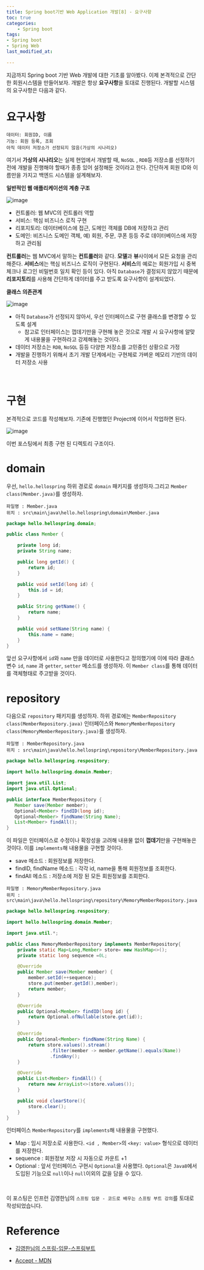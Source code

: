 ```yaml
---
title: Spring boot기반 Web Application 개발[8] - 요구사항
toc: true
categories:	
    - Spring boot
tags:
- Spring boot
- Spring Web
last_modified_at:

---
```




 지금까지 Spring boot 기반 Web 개발에 대한 기초를 알아봤다. 이제 본격적으로 간단한 회원시스템을 만들어보자. 개발은 항상 **요구사항**을 토대로 진행된다. 개발할 시스템의 요구사항은 다음과 같다.

# 요구사항

```
데이터: 회원ID, 이름
기능: 회원 등록, 조회
아직 데이터 저장소가 선정되지 않음(가상의 시나리오)
```

 여기서 **가상의 시나리오**는 실제 현업에서 개발할 때, `NoSQL` , `RDB`등 저장소를 선정하기전에 개발을 진행해야 할때가 종종 있어 설정해둔 것이라고 한다. 간단하게 회원 ID와 이름만을 가지고 백엔드 시스템을 설계해보자.

**일반적인 웹 애플리케이션의 계층 구조**

![image](https://user-images.githubusercontent.com/49560745/103983127-1d312080-51c8-11eb-8e3c-94fa415c942e.png)

- 컨트롤러: 웹 MVC의 컨트롤러 역할 
- 서비스: 핵심 비즈니스 로직 구현 
- 리포지토리: 데이터베이스에 접근, 도메인 객체를 DB에 저장하고 관리 
- 도메인: 비즈니스 도메인 객체, 예) 회원, 주문, 쿠폰 등등 주로 데이터베이스에 저장하고 관리됨

 **컨트롤러**는 웹 MVC에서 말하는 **컨트롤러**와 같다. **모델**과 **뷰**사이에서 모든 요청을 관리해준다. **서비스**에는 핵심 비즈니스 로직이 구현된다. **서비스**의 예로는 회원가입 시 중복체크나 로그인 비밀번호 일치 확인 등이 있다. 아직 `Database`가 결정되지 않았기 때문에 **리포지토리**를 사용해 간단하게 데이터를 주고 받도록 요구사항이 설계되었다.

**클래스 의존관계**

![image](https://user-images.githubusercontent.com/49560745/103983531-bceeae80-51c8-11eb-8cef-68317644cd9a.png)

- 아직 `Database`가 선정되지 않아서, 우선 인터페이스로 구현 클래스를 변경할 수 있도록 설계
  - 참고로 인터페이스는 껍데기만을 구현해 놓은 것으로 개발 시 요구사항에 알맞게 내용물을 구현하라고 강제해놓는 것이다.
- 데이터 저장소는 `RDB`, `NoSQL` 등등 다양한 저장소를 고민중인 상황으로 가정 
- 개발을 진행하기 위해서 초기 개발 단계에서는 구현체로 가벼운 메모리 기반의 데이터 저장소 사용

<br/>

# 구현

본격적으로 코드를 작성해보자. 기존에 진행했던 Project에 이어서 작업하면 된다.

![image](https://user-images.githubusercontent.com/49560745/103985535-756a2180-51cc-11eb-902d-47f861138677.png)

이번 포스팅에서 최종 구현 된 디렉토리 구조이다.

# domain

우선, `hello.hellospring` 하위 경로로 `domain` 패키지를 생성하자.그리고 `Member class(Member.java)`를 생성하자. 

```
파일명 : Member.java
위치 : src\main\java\hello.hellospring\domain\Member.java
```

```java
package hello.hellospring.domain;

public class Member {

    private long id;
    private String name;

    public long getId() {
        return id;
    }

    public void setId(long id) {
        this.id = id;
    }

    public String getName() {
        return name;
    }

    public void setName(String name) {
        this.name = name;
    }
}

```

앞선 요구사항에서 `id`와 `name` 만을 데이터로 사용한다고 정의했기에 이에 따라 클래스 변수 `id`, `name` 과 `getter`, `setter` 메소드를 생성하자. 이 `Member class`를 통해 데이터를 객체형태로 주고받을 것이다.

# repository

다음으로 `repository` 패키지를 생성하자. 하위 경로에는 `MemberRepository class(MemberRepository.java)` 인터페이스와 `MemoryMemberRepository class(MemoryMemberRepository.java)`를 생성하자.

```
파일명 : MemberRepository.java
위치 : src\main\java\hello.hellospring\repository\MemberRepository.java
```

 ```java
package hello.hellospring.respository;

import hello.hellospring.domain.Member;

import java.util.List;
import java.util.Optional;

public interface MemberRepository {
    Member save(Member member);
    Optional<Member> findID(long id);
    Optional<Member> findName(String Name);
    List<Member> findAll();
}

 ```

이 파일은 인터페이스로 수정이나 확장성을 고려해 내용물 없이 **껍데기**만을 구현해놓은 것이다. 이를 `implements`해 내용물을 구현할 것이다.

- save 메소드 : 회원정보를 저장한다.
- findID, findName 메소드 : 각각 id, name을 통해 회원정보를 조회한다.
- findAll 메소드 : 저장소에 저장 된 모든 회원정보를 조회한다.



```
파일명 : MemoryMemberRepository.java
위치 : src\main\java\hello.hellospring\repository\MemoryMemberRepository.java
```

```java
package hello.hellospring.respository;

import hello.hellospring.domain.Member;

import java.util.*;

public class MemoryMemberRepository implements MemberRepository{
    private static Map<Long,Member> store= new HashMap<>();
    private static long sequence =0L;

    @Override
    public Member save(Member member) {
        member.setId(++sequence);
        store.put(member.getId(),member);
        return member;
    }

    @Override
    public Optional<Member> findID(long id) {
        return Optional.ofNullable(store.get(id));
    }

    @Override
    public Optional<Member> findName(String Name) {
        return store.values().stream()
                .filter(member -> member.getName().equals(Name))
                .findAny();
    }

    @Override
    public List<Member> findAll() {
        return new ArrayList<>(store.values());
    }

    public void clearStore(){
        store.clear();
    }
}

```

인터페이스 `MemberRepository`를 `implements`해 내용물을 구현했다.

- Map : 임시 저장소로 사용한다. `<id , Member>`의 `<key: value>` 형식으로 데이터를 저장한다.
- sequence : 회원정보 저장 시 자동으로 카운트 +1
- Optional : 앞서 인터페이스 구현시 `Optional`을 사용했다. `Optional`은 `Java8`에서 도입된 기능으로 `null`이나 `null`이외의 값을 담을 수 있다. 



<br/>

이 포스팅은 인프런 김영한님의 `스프링 입문 - 코드로 배우는 스프링 부트 강의`를 토대로 작성되었습니다.

# Reference

- [김영한님의 스프링-입문-스프링부트](https://www.inflearn.com/course/%EC%8A%A4%ED%94%84%EB%A7%81-%EC%9E%85%EB%AC%B8-%EC%8A%A4%ED%94%84%EB%A7%81%EB%B6%80%ED%8A%B8/lecture/49577?tab=curriculum)

- [Accept - MDN](https://developer.mozilla.org/ko/docs/Web/HTTP/Headers/Accept)

  

